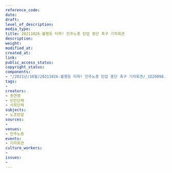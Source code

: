 ```yaml
---
reference_code: 
date: 
draft: 
level_of_description: 
media_type: 
title: 20211026-불평등 타파! 민주노총 탄압 중단 촉구 기자회견
description: 
weight: 
modified_at: 
created_at: 
link: 
public_access_status: 
copyright_status: 
components:
- "/2021년/10월/20211026-불평등 타파! 민주노총 탄압 중단 촉구 기자회견/_1D20098.jpg"
tags:
- 
creators:
- 총연맹
- 빈민단체
- 사회단체
subjects:
- 노조탄압
sources:
- 
venues:
- 민주노총
events:
- 기자회견
culture_workers:
- 
issues:
- 
---
```

